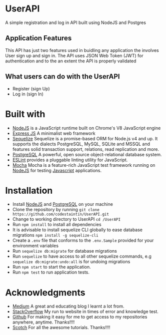 # UserAPI
A simple registration and log in API built using NodeJS and Postgres

## Application Features
This API has just two features used in buidling any application the involves User sign up and sign in. The API uses JSON Web Token (JWT) for authentication and to the an extent the API is properly validated

## What users can do with the UserAPI
- Register (sign Up)
- Log in (sign In)

# Built with
- [NodeJS](http://nodejs.org/en) is a JavaScript runtime built on Chrome's V8 JavaScript engine
- [Express JS](http://express.com) A minimalist web framework
- [Sequelize](http://docs.sequelizejs.com/) Sequelize is a promise-based ORM for Node.js v4 and up. It supports the dialects PostgreSQL, MySQL, SQLite and MSSQL and features solid transaction support, relations, read replication and more.
- [PostgreSQL](https://www.postgresql.org/) A powerful, open source object-relational database system.
- [ESLint](eslint.org) provides a pluggable linting utility for JavaScript.
- [Mocha](https://mochajs.org/) Mocha is a feature-rich JavaScript test framework running on [NodeJS](nodejs.org/en) for testing [Javascript](javascript.com) applications.

 
 # Installation
 - Install [NodeJS](http://nodejs.org/en) and [PostgreSQL](https://www.postgresql.org/) on your machine
 - Clone the repository by running  `git clone https://github.com/codestaintin/UserAPI.git`
 - Change to working directory to UserAPI `cd /UserAPI`
 - Run `npm install` to install all dependencies
 - It is advisable to install sequelize CLI globally to ease database migrations `npm install -g sequelize-cli`
 - Create a `.env` file that conforms to the `.env.Sample` provided for your environment variables
 - Run `sequelize db:migrate` for database migrations
 - Run `sequelize` to have access to all other sequelize commands, e.g `sequelize db:migrate:undo:all` is for undoing       migrations
 - Run `npm start` to start the application.
 - Run `npm test` to run application tests.

 # Acknowledgments
 - [Medium](medium.com) A great and educating blog I learnt a lot from.
 - [StackOverflow](stackoverflow.com) My run to website in times of error and knowledge test.
 - [Github](github.com) For making it easy for me to get access to my repositories anywhere, anytime. Thanks!!!!
 - [Scotch](scotch.io) For all the awesome tutorials. Thanks!!!!
